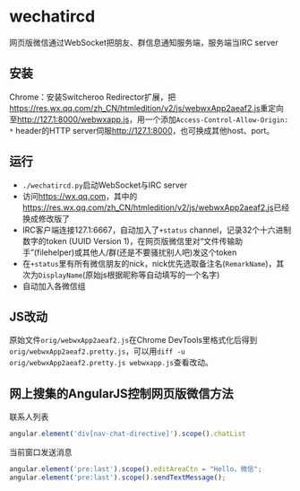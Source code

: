 # wechatircd

网页版微信通过WebSocket把朋友、群信息通知服务端，服务端当IRC server

## 安装

Chrome：安装Switcheroo Redirector扩展，把<https://res.wx.qq.com/zh_CN/htmledition/v2/js/webwxApp2aeaf2.js>重定向至<http://127.1:8000/webwxapp.js>，用一个添加`Access-Control-Allow-Origin: *` header的HTTP server伺服<http://127.1:8000>，也可换成其他host、port。

## 运行

- `./wechatircd.py`启动WebSocket与IRC server
- 访问<https://wx.qq.com>，其中的<https://res.wx.qq.com/zh_CN/htmledition/v2/js/webwxApp2aeaf2.js>已经换成修改版了
- IRC客户端连接127.1:6667，自动加入了`+status` channel，记录32个十六进制数字的token (UUID Version 1)，在网页版微信里对“文件传输助手”(filehelper)或其他人/群(还是不要骚扰别人吧)发这个token
- 在`+status`里有所有微信朋友的nick，nick优先选取备注名(`RemarkName`)，其次为`DisplayName`(原始js根据昵称等自动填写的一个名字)
- 自动加入各微信组

## JS改动

原始文件`orig/webwxApp2aeaf2.js`在Chrome DevTools里格式化后得到`orig/webwxApp2aeaf2.pretty.js`，可以用`diff -u orig/webwxApp2aeaf2.pretty.js webwxapp.js`查看改动。

## 网上搜集的AngularJS控制网页版微信方法

联系人列表
```javascript
angular.element('div[nav-chat-directive]').scope().chatList
```

当前窗口发送消息
```javascript
angular.element('pre:last').scope().editAreaCtn = "Hello，微信";
angular.element('pre:last').scope().sendTextMessage();
```
